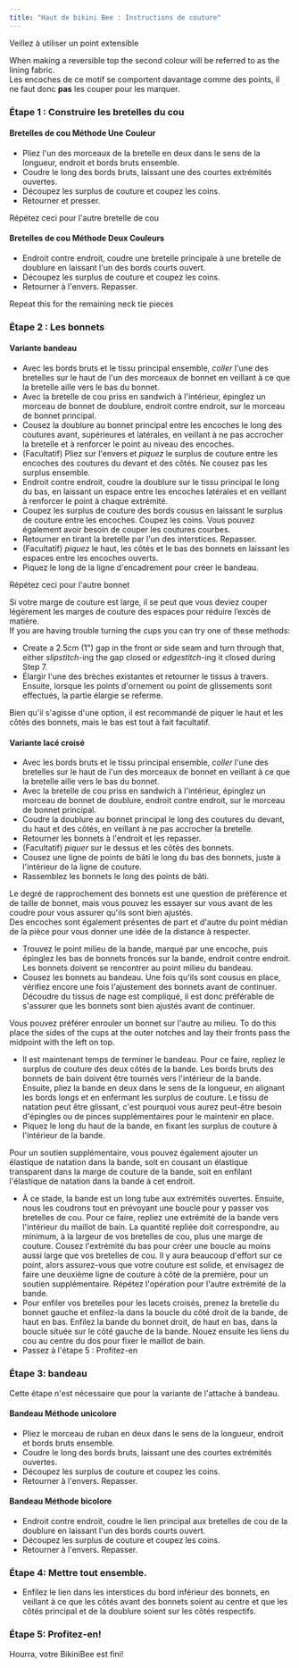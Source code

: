 ```yaml
---
title: "Haut de bikini Bee : Instructions de couture"
---
```


<Warning>
Veillez à utiliser un point extensible
</Warning>

<Note>

When making a reversible top the second colour will be referred to as the lining fabric.  
Les encoches de ce motif se comportent davantage comme des points, il ne faut donc **pas** les couper pour les marquer.

</Note>

### Étape 1 : Construire les bretelles du cou

#### Bretelles de cou Méthode Une Couleur

- Pliez l'un des morceaux de la bretelle en deux dans le sens de la longueur, endroit et bords bruts ensemble.
- Coudre le long des bords bruts, laissant une des courtes extrémités ouvertes.
- Découpez les surplus de couture et coupez les coins.
- Retourner et presser.

<Note>Répétez ceci pour l'autre bretelle de cou</Note>

#### Bretelles de cou Méthode Deux Couleurs

- Endroit contre endroit, coudre une bretelle principale à une bretelle de doublure en laissant l'un des bords courts ouvert.
- Découpez les surplus de couture et coupez les coins.
- Retourner à l'envers. Repasser.

<Note>Repeat this for the remaining neck tie pieces</Note>

### Étape 2 : Les bonnets

#### Variante bandeau

- Avec les bords bruts et le tissu principal ensemble, _coller_ l'une des bretelles sur le haut de l'un des morceaux de bonnet en veillant à ce que la bretelle aille vers le bas du bonnet.
- Avec la bretelle de cou priss en sandwich à l'intérieur, épinglez un morceau de bonnet de doublure, endroit contre endroit, sur le morceau de bonnet principal.
- Cousez la doublure au bonnet principal entre les encoches le long des coutures avant, supérieures et latérales, en veillant à ne pas accrocher la bretelle et à renforcer le point au niveau des encoches.
- (Facultatif) Pliez sur l'envers et _piquez_ le surplus de couture entre les encoches des coutures du devant et des côtés. Ne cousez pas les surplus ensemble.
- Endroit contre endroit, coudre la doublure sur le tissu principal le long du bas, en laissant un espace entre les encoches latérales et en veillant à renforcer le point à chaque extrémité.
- Coupez les surplus de couture des bords cousus en laissant le surplus de couture entre les encoches. Coupez les coins. Vous pouvez également avoir besoin de couper les coutures courbes.
- Retourner en tirant la bretelle par l'un des interstices. Repasser.
- (Facultatif) _piquez_ le haut, les côtés et le bas des bonnets en laissant les espaces entre les encoches ouverts.
- Piquez le long de la ligne d'encadrement pour créer le bandeau.

<Note>Répétez ceci pour l'autre bonnet</Note>

<Tip>

Si votre marge de couture est large, il se peut que vous deviez couper légèrement les marges de couture des espaces pour réduire l’excès de matière.  
If you are having trouble turning the cups you can try one of these methods:

- Create a 2.5cm (1") gap in the front or side seam and turn through that, either _slipstitch_-ing the gap closed or _edgestitch_-ing it closed during Step 7.
- Élargir l'une des brèches existantes et retourner le tissus à travers. Ensuite, lorsque les points d'ornement ou point de glissements sont effectués, la partie élargie se referme.

</Tip>
<Note>

Bien qu'il s'agisse d'une option, il est recommandé de piquer le haut et les côtés des bonnets, mais le bas est tout à fait facultatif.

</Note>

#### Variante lacé croisé

- Avec les bords bruts et le tissu principal ensemble, _coller_ l'une des bretelles sur le haut de l'un des morceaux de bonnet en veillant à ce que la bretelle aille vers le bas du bonnet.
- Avec la bretelle de cou priss en sandwich à l'intérieur, épinglez un morceau de bonnet de doublure, endroit contre endroit, sur le morceau de bonnet principal.
- Coudre la doublure au bonnet principal le long des coutures du devant, du haut et des côtés, en veillant à ne pas accrocher la bretelle.
- Retourner les bonnets à l'endroit et les repasser.
- (Facultatif) _piquer_ sur le dessus et les côtés des bonnets.
- Cousez une ligne de points de bâti le long du bas des bonnets, juste à l'intérieur de la ligne de couture.
- Rassemblez les bonnets le long des points de bâti.

<Tip>

Le degré de rapprochement des bonnets est une question de préférence et de taille de bonnet, mais vous pouvez les essayer sur vous avant de les coudre pour vous assurer qu'ils sont bien ajustés.  
Des encoches sont également présentes de part et d'autre du point médian de la pièce pour vous donner une idée de la distance à respecter.

</Tip>

- Trouvez le point milieu de la bande, marqué par une encoche, puis épinglez les bas de bonnets froncés sur la bande, endroit contre endroit. Les bonnets doivent se rencontrer au point milieu du bandeau.
- Cousez les bonnets au bandeau. Une fois qu'ils sont cousus en place, vérifiez encore une fois l'ajustement des bonnets avant de continuer. Découdre du tissus de nage est compliqué, il est donc préférable de s'assurer que les bonnets sont bien ajustés avant de continuer.

<Note>

Vous pouvez préférer enrouler un bonnet sur l'autre au milieu. To do this place the sides of the cups at the outer notches and lay their fronts pass the midpoint with the left on top.

</Note>

- Il est maintenant temps de terminer le bandeau. Pour ce faire, repliez le surplus de couture des deux côtés de la bande. Les bords bruts des bonnets de bain doivent être tournés vers l'intérieur de la bande. Ensuite, pliez la bande en deux dans le sens de la longueur, en alignant les bords longs et en enfermant les surplus de couture. Le tissu de natation peut être glissant, c'est pourquoi vous aurez peut-être besoin d'épingles ou de pinces supplémentaires pour le maintenir en place.
- Piquez le long du haut de la bande, en fixant les surplus de couture à l'intérieur de la bande.

<Tip>

Pour un soutien supplémentaire, vous pouvez également ajouter un élastique de natation dans la bande, soit en cousant un élastique transparent dans la marge de couture de la bande, soit en enfilant l'élastique de natation dans la bande à cet endroit.

</Tip>

- À ce stade, la bande est un long tube aux extrémités ouvertes. Ensuite, nous les coudrons tout en prévoyant une boucle pour y passer vos bretelles de cou. Pour ce faire, repliez une extrémité de la bande vers l'intérieur du maillot de bain. La quantité repliée doit correspondre, au minimum, à la largeur de vos bretelles de cou, plus une marge de couture. Cousez l'extrémité du bas pour créer une boucle au moins aussi large que vos bretelles de cou. Il y aura beaucoup d'effort sur ce point, alors assurez-vous que votre couture est solide, et envisagez de faire une deuxième ligne de couture à côté de la première, pour un soutien supplémentaire. Répétez l'opération pour l'autre extrémité de la bande.
- Pour enfiler vos bretelles pour les lacets croisés, prenez la bretelle du bonnet gauche et enfilez-la dans la boucle du côté droit de la bande, de haut en bas. Enfilez la bande du bonnet droit, de haut en bas, dans la boucle située sur le côté gauche de la bande. Nouez ensuite les liens du cou au centre du dos pour fixer le maillot de bain.
- Passez à l'étape 5 : Profitez-en

### Étape 3: bandeau

Cette étape n'est nécessaire que pour la variante de l'attache à bandeau.

#### Bandeau Méthode unicolore

- Pliez le morceau de ruban en deux dans le sens de la longueur, endroit et bords bruts ensemble.
- Coudre le long des bords bruts, laissant une des courtes extrémités ouvertes.
- Découpez les surplus de couture et coupez les coins.
- Retourner à l'envers. Repasser.

#### Bandeau Méthode bicolore

- Endroit contre endroit, coudre le lien principal aux bretelles de cou de la doublure en laissant l'un des bords courts ouvert.
- Découpez les surplus de couture et coupez les coins.
- Retourner à l'envers. Repasser.

### Étape 4: Mettre tout ensemble.

- Enfilez le lien dans les interstices du bord inférieur des bonnets, en veillant à ce que les côtés avant des bonnets soient au centre et que les côtés principal et de la doublure soient sur les côtés respectifs.

### Étape 5: Profitez-en!

Hourra, votre BikiniBee est fini!
